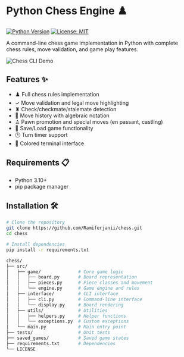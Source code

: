 # Python Chess Engine ♟️

[![Python Version](https://img.shields.io/badge/python-3.10%2B-blue)](https://www.python.org/)
[![License: MIT](https://img.shields.io/badge/License-MIT-yellow.svg)](https://opensource.org/licenses/MIT)

A command-line chess game implementation in Python with complete chess rules, move validation, and game play features.

![Chess CLI Demo](demo.gif) <!-- Add actual demo gif/png if available -->

## Features ✨
- ♟️ Full chess rules implementation
- ✓ Move validation and legal move highlighting
- ♜ Check/checkmate/stalemate detection
- 📜 Move history with algebraic notation
- ♙ Pawn promotion and special moves (en passant, castling)
- 💾 Save/Load game functionality
- 🕒 Turn timer support
- 🎨 Colored terminal interface

## Requirements 📋
- Python 3.10+
- pip package manager

## Installation 🛠️
```bash
# Clone the repository
git clone https://github.com/Ramiferjanii/chess.git
cd chess

# Install dependencies
pip install -r requirements.txt

chess/
├── src/
│   ├── game/              # Core game logic
│   │   ├── board.py       # Board representation
│   │   ├── pieces.py      # Piece classes and movement
│   │   └── engine.py      # Game engine and rules
│   ├── interface/         # CLI interface
│   │   ├── cli.py         # Command-line interface
│   │   └── display.py     # Board rendering
│   ├── utils/             # Utilities
│   │   ├── helpers.py     # Helper functions
│   │   └── exceptions.py  # Custom exceptions
│   └── main.py            # Main entry point
├── tests/                 # Unit tests
├── saved_games/           # Saved game states
├── requirements.txt       # Dependencies
└── LICENSE
